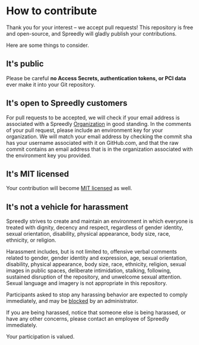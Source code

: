 # How to contribute

Thank you for your interest – we accept pull requests!
This repository is free and open-source, and Spreedly will gladly publish your contributions.

Here are some things to consider.

## It's public
Please be careful **no Access Secrets, authentication tokens, or PCI data** ever make it into your Git repository.

## It's open to Spreedly customers
For pull requests to be accepted, we will check if your email address is
associated with a Spreedly [Organization](https://docs.spreedly.com/guides/account/#organizations) in good standing.
In the comments of your pull request, please include an environment key for your organization.
We will match your email address by checking the commit sha has your username associated with it on GitHub.com,
and that the raw commit contains an email address that is in the organization associated with the environment key you provided.

## It's MIT licensed
Your contribution will become [MIT licensed](LICENSE) as well.

## It's not a vehicle for harassment
Spreedly strives to create and maintain an environment in which everyone is treated with dignity, decency and respect, regardless of gender identity, sexual orientation, disability, physical appearance, body size, race, ethnicity, or religion.

Harassment includes, but is not limited to, offensive verbal comments related to gender, gender identity and expression, age, sexual orientation, disability, physical appearance, body size, race, ethnicity, religion, sexual images in public spaces, deliberate intimidation, stalking, following, sustained disruption of the repository, and unwelcome sexual attention. Sexual language and imagery is not appropriate in this repository.

Participants asked to stop any harassing behavior are expected to comply immediately, and may be [blocked](https://help.github.com/en/articles/blocking-a-user-from-your-organization) by an administrator.

If you are being harassed, notice that someone else is being harassed, or have any other concerns, please contact an employee of Spreedly immediately.

Your participation is valued.
